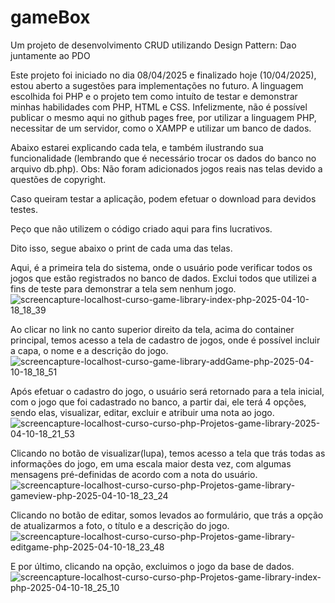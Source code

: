 # gameBox
Um projeto de desenvolvimento CRUD utilizando Design Pattern: Dao juntamente ao PDO

Este projeto foi iniciado no dia 08/04/2025 e finalizado hoje (10/04/2025), estou aberto a sugestões para implementações no futuro.
A linguagem escolhida foi PHP e o projeto tem como intuíto de testar e demonstrar minhas habilidades com PHP, HTML e CSS.
Infelizmente, não é possível publicar o mesmo aqui no github pages free, por utilizar a linguagem PHP, necessitar de um servidor, como o XAMPP e utilizar um banco de dados.

Abaixo estarei explicando cada tela, e também ilustrando sua funcionalidade (lembrando que é necessário trocar os dados do banco no arquivo db.php).
Obs: Não foram adicionados jogos reais nas telas devido a questões de copyright.

Caso queiram testar a aplicação, podem efetuar o download para devidos testes.

Peço que não utilizem o código criado aqui para fins lucrativos.

Dito isso, segue abaixo o print de cada uma das telas.

Aqui, é a primeira tela do sistema, onde o usuário pode verificar todos os jogos que estão registrados no banco de dados. Exclui todos que utilizei a fins de teste para demonstrar a tela sem nenhum jogo.
![screencapture-localhost-curso-game-library-index-php-2025-04-10-18_18_39](https://github.com/user-attachments/assets/55c3d587-d005-4aac-aa56-e50e10d5fae8)

Ao clicar no link no canto superior direito da tela, acima do container principal, temos acesso a tela de cadastro de jogos, onde é possível incluir a capa, o nome e a descrição do jogo.
![screencapture-localhost-curso-game-library-addGame-php-2025-04-10-18_18_51](https://github.com/user-attachments/assets/fb08f206-70e1-4df0-b828-ac84b2f14cd2)

Após efetuar o cadastro do jogo, o usuário será retornado para a tela inicial, com o jogo que foi cadastrado no banco, a partir dai, ele terá 4 opções, sendo elas, visualizar, editar, excluir e atribuir uma nota ao jogo.
![screencapture-localhost-curso-curso-php-Projetos-game-library-2025-04-10-18_21_53](https://github.com/user-attachments/assets/009bcfee-2712-4e68-b734-8a02fc7391aa)

Clicando no botão de visualizar(lupa), temos acesso a tela que trás todas as informações do jogo, em uma escala maior desta vez, com algumas mensagens pré-definidas de acordo com a nota do usuário.![screencapture-localhost-curso-curso-php-Projetos-game-library-gameview-php-2025-04-10-18_23_24](https://github.com/user-attachments/assets/c06c0608-1c39-4003-a318-1da5ffbf5bb7)

Clicando no botão de editar, somos levados ao formulário, que trás a opção de atualizarmos a foto, o título e a descrição do jogo.
![screencapture-localhost-curso-curso-php-Projetos-game-library-editgame-php-2025-04-10-18_23_48](https://github.com/user-attachments/assets/6aa339bc-3719-4a0f-878b-3b62ce64b79d)

E por último, clicando na opção, excluimos o jogo da base de dados.
![screencapture-localhost-curso-curso-php-Projetos-game-library-index-php-2025-04-10-18_25_10](https://github.com/user-attachments/assets/016dbecb-14cc-4d72-acee-bca8cbf2ac69)
